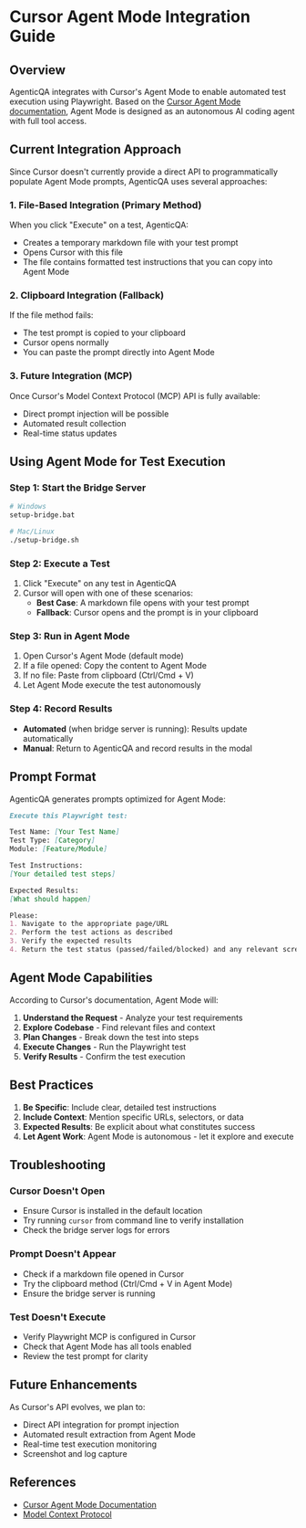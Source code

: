 # Cursor Agent Mode Integration Guide

## Overview

AgenticQA integrates with Cursor's Agent Mode to enable automated test execution using Playwright. Based on the [Cursor Agent Mode documentation](https://docs.cursor.com/chat/agent), Agent Mode is designed as an autonomous AI coding agent with full tool access.

## Current Integration Approach

Since Cursor doesn't currently provide a direct API to programmatically populate Agent Mode prompts, AgenticQA uses several approaches:

### 1. File-Based Integration (Primary Method)
When you click "Execute" on a test, AgenticQA:
- Creates a temporary markdown file with your test prompt
- Opens Cursor with this file
- The file contains formatted test instructions that you can copy into Agent Mode

### 2. Clipboard Integration (Fallback)
If the file method fails:
- The test prompt is copied to your clipboard
- Cursor opens normally
- You can paste the prompt directly into Agent Mode

### 3. Future Integration (MCP)
Once Cursor's Model Context Protocol (MCP) API is fully available:
- Direct prompt injection will be possible
- Automated result collection
- Real-time status updates

## Using Agent Mode for Test Execution

### Step 1: Start the Bridge Server
```bash
# Windows
setup-bridge.bat

# Mac/Linux
./setup-bridge.sh
```

### Step 2: Execute a Test
1. Click "Execute" on any test in AgenticQA
2. Cursor will open with one of these scenarios:
   - **Best Case**: A markdown file opens with your test prompt
   - **Fallback**: Cursor opens and the prompt is in your clipboard

### Step 3: Run in Agent Mode
1. Open Cursor's Agent Mode (default mode)
2. If a file opened: Copy the content to Agent Mode
3. If no file: Paste from clipboard (Ctrl/Cmd + V)
4. Let Agent Mode execute the test autonomously

### Step 4: Record Results
- **Automated** (when bridge server is running): Results update automatically
- **Manual**: Return to AgenticQA and record results in the modal

## Prompt Format

AgenticQA generates prompts optimized for Agent Mode:

```markdown
Execute this Playwright test:

Test Name: [Your Test Name]
Test Type: [Category]
Module: [Feature/Module]

Test Instructions:
[Your detailed test steps]

Expected Results:
[What should happen]

Please:
1. Navigate to the appropriate page/URL
2. Perform the test actions as described
3. Verify the expected results
4. Return the test status (passed/failed/blocked) and any relevant screenshots or logs
```

## Agent Mode Capabilities

According to Cursor's documentation, Agent Mode will:
1. **Understand the Request** - Analyze your test requirements
2. **Explore Codebase** - Find relevant files and context
3. **Plan Changes** - Break down the test into steps
4. **Execute Changes** - Run the Playwright test
5. **Verify Results** - Confirm the test execution

## Best Practices

1. **Be Specific**: Include clear, detailed test instructions
2. **Include Context**: Mention specific URLs, selectors, or data
3. **Expected Results**: Be explicit about what constitutes success
4. **Let Agent Work**: Agent Mode is autonomous - let it explore and execute

## Troubleshooting

### Cursor Doesn't Open
- Ensure Cursor is installed in the default location
- Try running `cursor` from command line to verify installation
- Check the bridge server logs for errors

### Prompt Doesn't Appear
- Check if a markdown file opened in Cursor
- Try the clipboard method (Ctrl/Cmd + V in Agent Mode)
- Ensure the bridge server is running

### Test Doesn't Execute
- Verify Playwright MCP is configured in Cursor
- Check that Agent Mode has all tools enabled
- Review the test prompt for clarity

## Future Enhancements

As Cursor's API evolves, we plan to:
- Direct API integration for prompt injection
- Automated result extraction from Agent Mode
- Real-time test execution monitoring
- Screenshot and log capture

## References

- [Cursor Agent Mode Documentation](https://docs.cursor.com/chat/agent)
- [Model Context Protocol](https://docs.cursor.com/context/model-context-protocol) 